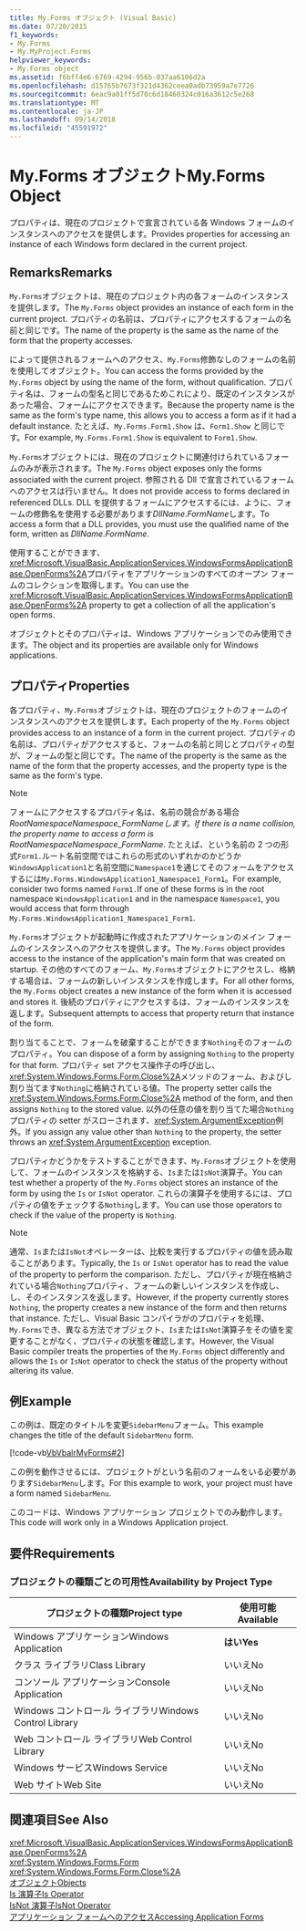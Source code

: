 ```yaml
---
title: My.Forms オブジェクト (Visual Basic)
ms.date: 07/20/2015
f1_keywords:
- My.Forms
- My.MyProject.Forms
helpviewer_keywords:
- My.Forms object
ms.assetid: f6bff4e6-6769-4294-956b-037aa6106d2a
ms.openlocfilehash: d15765b7673f321d4362ceea0adb73959a7e7726
ms.sourcegitcommit: 6eac9a01ff5d70c6d18460324c016a3612c5e268
ms.translationtype: MT
ms.contentlocale: ja-JP
ms.lasthandoff: 09/14/2018
ms.locfileid: "45591972"
---
```

# <a name="myforms-object"></a><span data-ttu-id="35c4f-102">My.Forms オブジェクト</span><span class="sxs-lookup"><span data-stu-id="35c4f-102">My.Forms Object</span></span>
<span data-ttu-id="35c4f-103">プロパティは、現在のプロジェクトで宣言されている各 Windows フォームのインスタンスへのアクセスを提供します。</span><span class="sxs-lookup"><span data-stu-id="35c4f-103">Provides properties for accessing an instance of each Windows form declared in the current project.</span></span>  
  
## <a name="remarks"></a><span data-ttu-id="35c4f-104">Remarks</span><span class="sxs-lookup"><span data-stu-id="35c4f-104">Remarks</span></span>  
 <span data-ttu-id="35c4f-105">`My.Forms`オブジェクトは、現在のプロジェクト内の各フォームのインスタンスを提供します。</span><span class="sxs-lookup"><span data-stu-id="35c4f-105">The `My.Forms` object provides an instance of each form in the current project.</span></span> <span data-ttu-id="35c4f-106">プロパティの名前は、プロパティにアクセスするフォームの名前と同じです。</span><span class="sxs-lookup"><span data-stu-id="35c4f-106">The name of the property is the same as the name of the form that the property accesses.</span></span>   
  
 <span data-ttu-id="35c4f-107">によって提供されるフォームへのアクセス、`My.Forms`修飾なしのフォームの名前を使用してオブジェクト。</span><span class="sxs-lookup"><span data-stu-id="35c4f-107">You can access the forms provided by the `My.Forms` object by using the name of the form, without qualification.</span></span> <span data-ttu-id="35c4f-108">プロパティ名は、フォームの型名と同じであるためこれにより、既定のインスタンスがあった場合、フォームにアクセスできます。</span><span class="sxs-lookup"><span data-stu-id="35c4f-108">Because the property name is the same as the form's type name, this allows you to access a form as if it had a default instance.</span></span> <span data-ttu-id="35c4f-109">たとえば、`My.Forms.Form1.Show` は、`Form1.Show` と同じです。</span><span class="sxs-lookup"><span data-stu-id="35c4f-109">For example, `My.Forms.Form1.Show` is equivalent to `Form1.Show`.</span></span>  
  
 <span data-ttu-id="35c4f-110">`My.Forms`オブジェクトには、現在のプロジェクトに関連付けられているフォームのみが表示されます。</span><span class="sxs-lookup"><span data-stu-id="35c4f-110">The `My.Forms` object exposes only the forms associated with the current project.</span></span> <span data-ttu-id="35c4f-111">参照される Dll で宣言されているフォームへのアクセスは行いません。</span><span class="sxs-lookup"><span data-stu-id="35c4f-111">It does not provide access to forms declared in referenced DLLs.</span></span> <span data-ttu-id="35c4f-112">DLL を提供するフォームにアクセスするには、ように、フォームの修飾名を使用する必要があります*DllName*.*FormName*します。</span><span class="sxs-lookup"><span data-stu-id="35c4f-112">To access a form that a DLL provides, you must use the qualified name of the form, written as *DllName*.*FormName*.</span></span>  
  
 <span data-ttu-id="35c4f-113">使用することができます、<xref:Microsoft.VisualBasic.ApplicationServices.WindowsFormsApplicationBase.OpenForms%2A>プロパティをアプリケーションのすべてのオープン フォームのコレクションを取得します。</span><span class="sxs-lookup"><span data-stu-id="35c4f-113">You can use the <xref:Microsoft.VisualBasic.ApplicationServices.WindowsFormsApplicationBase.OpenForms%2A> property to get a collection of all the application's open forms.</span></span>  
  
 <span data-ttu-id="35c4f-114">オブジェクトとそのプロパティは、Windows アプリケーションでのみ使用できます。</span><span class="sxs-lookup"><span data-stu-id="35c4f-114">The object and its properties are available only for Windows applications.</span></span>  
  
## <a name="properties"></a><span data-ttu-id="35c4f-115">プロパティ</span><span class="sxs-lookup"><span data-stu-id="35c4f-115">Properties</span></span>  
 <span data-ttu-id="35c4f-116">各プロパティ、`My.Forms`オブジェクトは、現在のプロジェクトのフォームのインスタンスへのアクセスを提供します。</span><span class="sxs-lookup"><span data-stu-id="35c4f-116">Each property of the `My.Forms` object provides access to an instance of a form in the current project.</span></span> <span data-ttu-id="35c4f-117">プロパティの名前は、プロパティがアクセスすると、フォームの名前と同じとプロパティの型が、フォームの型と同じです。</span><span class="sxs-lookup"><span data-stu-id="35c4f-117">The name of the property is the same as the name of the form that the property accesses, and the property type is the same as the form's type.</span></span>  
  
> [!NOTE]
>  <span data-ttu-id="35c4f-118">フォームにアクセスするプロパティ名は、名前の競合がある場合*RootNamespace*_*Namespace*\_*FormName*します。</span><span class="sxs-lookup"><span data-stu-id="35c4f-118">If there is a name collision, the property name to access a form is *RootNamespace*_*Namespace*\_*FormName*.</span></span> <span data-ttu-id="35c4f-119">たとえば、という名前の 2 つの形式`Form1.`ルート名前空間ではこれらの形式のいずれかのかどうか`WindowsApplication1`と名前空間に`Namespace1`を通じてそのフォームをアクセスするには`My.Forms.WindowsApplication1_Namespace1_Form1`。</span><span class="sxs-lookup"><span data-stu-id="35c4f-119">For example, consider two forms named `Form1.`If one of these forms is in the root namespace `WindowsApplication1` and in the namespace `Namespace1`, you would access that form through `My.Forms.WindowsApplication1_Namespace1_Form1`.</span></span>  
  
 <span data-ttu-id="35c4f-120">`My.Forms`オブジェクトが起動時に作成されたアプリケーションのメイン フォームのインスタンスへのアクセスを提供します。</span><span class="sxs-lookup"><span data-stu-id="35c4f-120">The `My.Forms` object provides access to the instance of the application's main form that was created on startup.</span></span> <span data-ttu-id="35c4f-121">その他のすべてのフォーム、`My.Forms`オブジェクトにアクセスし、格納する場合は、フォームの新しいインスタンスを作成します。</span><span class="sxs-lookup"><span data-stu-id="35c4f-121">For all other forms, the `My.Forms` object creates a new instance of the form when it is accessed and stores it.</span></span> <span data-ttu-id="35c4f-122">後続のプロパティにアクセスするは、フォームのインスタンスを返します。</span><span class="sxs-lookup"><span data-stu-id="35c4f-122">Subsequent attempts to access that property return that instance of the form.</span></span>  
  
 <span data-ttu-id="35c4f-123">割り当てることで、フォームを破棄することができます`Nothing`そのフォームのプロパティ。</span><span class="sxs-lookup"><span data-stu-id="35c4f-123">You can dispose of a form by assigning `Nothing` to the property for that form.</span></span> <span data-ttu-id="35c4f-124">プロパティ set アクセス操作子の呼び出し、<xref:System.Windows.Forms.Form.Close%2A>メソッドのフォーム、およびし割り当てます`Nothing`に格納されている値。</span><span class="sxs-lookup"><span data-stu-id="35c4f-124">The property setter calls the <xref:System.Windows.Forms.Form.Close%2A> method of the form, and then assigns `Nothing` to the stored value.</span></span> <span data-ttu-id="35c4f-125">以外の任意の値を割り当てた場合`Nothing`プロパティの setter がスローされます、<xref:System.ArgumentException>例外。</span><span class="sxs-lookup"><span data-stu-id="35c4f-125">If you assign any value other than `Nothing` to the property, the setter throws an <xref:System.ArgumentException> exception.</span></span>  
  
 <span data-ttu-id="35c4f-126">プロパティかどうかをテストすることができます、`My.Forms`オブジェクトを使用して、フォームのインスタンスを格納する、`Is`または`IsNot`演算子。</span><span class="sxs-lookup"><span data-stu-id="35c4f-126">You can test whether a property of the `My.Forms` object stores an instance of the form by using the `Is` or `IsNot` operator.</span></span> <span data-ttu-id="35c4f-127">これらの演算子を使用するには、プロパティの値をチェックする`Nothing`します。</span><span class="sxs-lookup"><span data-stu-id="35c4f-127">You can use those operators to check if the value of the property is `Nothing`.</span></span>  
  
> [!NOTE]
>  <span data-ttu-id="35c4f-128">通常、`Is`または`IsNot`オペレーターは、比較を実行するプロパティの値を読み取ることがあります。</span><span class="sxs-lookup"><span data-stu-id="35c4f-128">Typically, the `Is` or `IsNot` operator has to read the value of the property to perform the comparison.</span></span> <span data-ttu-id="35c4f-129">ただし、プロパティが現在格納されている場合`Nothing`プロパティ、フォームの新しいインスタンスを作成し、し、そのインスタンスを返します。</span><span class="sxs-lookup"><span data-stu-id="35c4f-129">However, if the property currently stores `Nothing`, the property creates a new instance of the form and then returns that instance.</span></span> <span data-ttu-id="35c4f-130">ただし、Visual Basic コンパイラがのプロパティを処理、`My.Forms`でき、異なる方法でオブジェクト、`Is`または`IsNot`演算子をその値を変更することがなく、プロパティの状態を確認します。</span><span class="sxs-lookup"><span data-stu-id="35c4f-130">However, the Visual Basic compiler treats the properties of the `My.Forms` object differently and allows the `Is` or `IsNot` operator to check the status of the property without altering its value.</span></span>  
  
## <a name="example"></a><span data-ttu-id="35c4f-131">例</span><span class="sxs-lookup"><span data-stu-id="35c4f-131">Example</span></span>  
 <span data-ttu-id="35c4f-132">この例は、既定のタイトルを変更`SidebarMenu`フォーム。</span><span class="sxs-lookup"><span data-stu-id="35c4f-132">This example changes the title of the default `SidebarMenu` form.</span></span>  
  
 [!code-vb[VbVbalrMyForms#2](../../../visual-basic/language-reference/objects/codesnippet/VisualBasic/my-forms-object_1.vb)]  
  
 <span data-ttu-id="35c4f-133">この例を動作させるには、プロジェクトがという名前のフォームをいる必要があります`SidebarMenu`します。</span><span class="sxs-lookup"><span data-stu-id="35c4f-133">For this example to work, your project must have a form named `SidebarMenu`.</span></span>  
  
 <span data-ttu-id="35c4f-134">このコードは、Windows アプリケーション プロジェクトでのみ動作します。</span><span class="sxs-lookup"><span data-stu-id="35c4f-134">This code will work only in a Windows Application project.</span></span>  
  
## <a name="requirements"></a><span data-ttu-id="35c4f-135">要件</span><span class="sxs-lookup"><span data-stu-id="35c4f-135">Requirements</span></span>  
  
### <a name="availability-by-project-type"></a><span data-ttu-id="35c4f-136">プロジェクトの種類ごとの可用性</span><span class="sxs-lookup"><span data-stu-id="35c4f-136">Availability by Project Type</span></span>  
  
|<span data-ttu-id="35c4f-137">プロジェクトの種類</span><span class="sxs-lookup"><span data-stu-id="35c4f-137">Project type</span></span>|<span data-ttu-id="35c4f-138">使用可能</span><span class="sxs-lookup"><span data-stu-id="35c4f-138">Available</span></span>|  
|---|---|  
|<span data-ttu-id="35c4f-139">Windows アプリケーション</span><span class="sxs-lookup"><span data-stu-id="35c4f-139">Windows Application</span></span>|<span data-ttu-id="35c4f-140">**はい**</span><span class="sxs-lookup"><span data-stu-id="35c4f-140">**Yes**</span></span>|  
|<span data-ttu-id="35c4f-141">クラス ライブラリ</span><span class="sxs-lookup"><span data-stu-id="35c4f-141">Class Library</span></span>|<span data-ttu-id="35c4f-142">いいえ</span><span class="sxs-lookup"><span data-stu-id="35c4f-142">No</span></span>|  
|<span data-ttu-id="35c4f-143">コンソール アプリケーション</span><span class="sxs-lookup"><span data-stu-id="35c4f-143">Console Application</span></span>|<span data-ttu-id="35c4f-144">いいえ</span><span class="sxs-lookup"><span data-stu-id="35c4f-144">No</span></span>|  
|<span data-ttu-id="35c4f-145">Windows コントロール ライブラリ</span><span class="sxs-lookup"><span data-stu-id="35c4f-145">Windows Control Library</span></span>|<span data-ttu-id="35c4f-146">いいえ</span><span class="sxs-lookup"><span data-stu-id="35c4f-146">No</span></span>|  
|<span data-ttu-id="35c4f-147">Web コントロール ライブラリ</span><span class="sxs-lookup"><span data-stu-id="35c4f-147">Web Control Library</span></span>|<span data-ttu-id="35c4f-148">いいえ</span><span class="sxs-lookup"><span data-stu-id="35c4f-148">No</span></span>|  
|<span data-ttu-id="35c4f-149">Windows サービス</span><span class="sxs-lookup"><span data-stu-id="35c4f-149">Windows Service</span></span>|<span data-ttu-id="35c4f-150">いいえ</span><span class="sxs-lookup"><span data-stu-id="35c4f-150">No</span></span>|  
|<span data-ttu-id="35c4f-151">Web サイト</span><span class="sxs-lookup"><span data-stu-id="35c4f-151">Web Site</span></span>|<span data-ttu-id="35c4f-152">いいえ</span><span class="sxs-lookup"><span data-stu-id="35c4f-152">No</span></span>|  
  
## <a name="see-also"></a><span data-ttu-id="35c4f-153">関連項目</span><span class="sxs-lookup"><span data-stu-id="35c4f-153">See Also</span></span>  
 <xref:Microsoft.VisualBasic.ApplicationServices.WindowsFormsApplicationBase.OpenForms%2A>  
 <xref:System.Windows.Forms.Form>  
 <xref:System.Windows.Forms.Form.Close%2A>  
 [<span data-ttu-id="35c4f-154">オブジェクト</span><span class="sxs-lookup"><span data-stu-id="35c4f-154">Objects</span></span>](../../../visual-basic/language-reference/objects/index.md)  
 [<span data-ttu-id="35c4f-155">Is 演算子</span><span class="sxs-lookup"><span data-stu-id="35c4f-155">Is Operator</span></span>](../../../visual-basic/language-reference/operators/is-operator.md)  
 [<span data-ttu-id="35c4f-156">IsNot 演算子</span><span class="sxs-lookup"><span data-stu-id="35c4f-156">IsNot Operator</span></span>](../../../visual-basic/language-reference/operators/isnot-operator.md)  
 [<span data-ttu-id="35c4f-157">アプリケーション フォームへのアクセス</span><span class="sxs-lookup"><span data-stu-id="35c4f-157">Accessing Application Forms</span></span>](../../../visual-basic/developing-apps/programming/accessing-application-forms.md)
